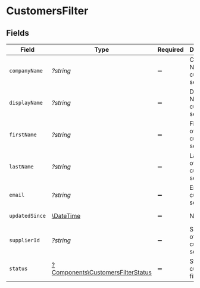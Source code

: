 # CustomersFilter


## Fields

| Field                                                                                 | Type                                                                                  | Required                                                                              | Description                                                                           | Example                                                                               |
| ------------------------------------------------------------------------------------- | ------------------------------------------------------------------------------------- | ------------------------------------------------------------------------------------- | ------------------------------------------------------------------------------------- | ------------------------------------------------------------------------------------- |
| `companyName`                                                                         | *?string*                                                                             | :heavy_minus_sign:                                                                    | Company Name of customer to search for                                                | SpaceX                                                                                |
| `displayName`                                                                         | *?string*                                                                             | :heavy_minus_sign:                                                                    | Display Name of customer to search for                                                | Techno King                                                                           |
| `firstName`                                                                           | *?string*                                                                             | :heavy_minus_sign:                                                                    | First name of customer to search for                                                  | Elon                                                                                  |
| `lastName`                                                                            | *?string*                                                                             | :heavy_minus_sign:                                                                    | Last name of customer to search for                                                   | Musk                                                                                  |
| `email`                                                                               | *?string*                                                                             | :heavy_minus_sign:                                                                    | Email of customer to search for                                                       | elon@spacex.com                                                                       |
| `updatedSince`                                                                        | [\DateTime](https://www.php.net/manual/en/class.datetime.php)                         | :heavy_minus_sign:                                                                    | N/A                                                                                   | 2020-09-30T07:43:32.000Z                                                              |
| `supplierId`                                                                          | *?string*                                                                             | :heavy_minus_sign:                                                                    | Supplier ID of customer to search for                                                 | 123                                                                                   |
| `status`                                                                              | [?Components\CustomersFilterStatus](../../Models/Components/CustomersFilterStatus.md) | :heavy_minus_sign:                                                                    | Status of customer to filter on                                                       | active                                                                                |